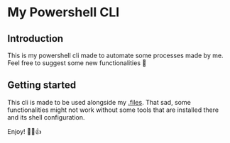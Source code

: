 # My Powershell CLI

## Introduction

This is my powershell cli made to automate some processes made by me. Feel free to suggest some new functionalities 🙂

## Getting started

This cli is made to be used alongside my [.files](https://github.com/luisotaviodesimone/.files). That sad, some functionalities might not work without some tools that are installed there and its shell configuration.

Enjoy! 👨‍💻👍
